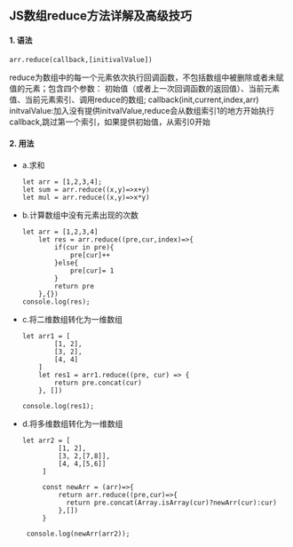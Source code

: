 ## JS数组reduce方法详解及高级技巧
  #### 1. 语法  

  ```
  arr.reduce(callback,[initivalValue])
  ``` 
  reduce为数组中的每一个元素依次执行回调函数，不包括数组中被删除或者未赋值的元素；包含四个参数：
  初始值（或者上一次回调函数的返回值）、当前元素值、当前元素索引、调用reduce的数组; callback(init,current,index,arr)
  initvalValue:加入没有提供initvalValue,reduce会从数组索引1的地方开始执行callback,跳过第一个索引，如果提供初始值，从索引0开始

  #### 2. 用法
  * a.求和
    ```
    let arr = [1,2,3,4];
    let sum = arr.reduce((x,y)=>x+y)
    let mul = arr.reduce((x,y)=>x*y)

    ```

  * b.计算数组中没有元素出现的次数
    ```
    let arr = [1,2,3,4]
        let res = arr.reduce((pre,cur,index)=>{
            if(cur in pre){
                pre[cur]++
            }else{
                pre[cur]= 1
            }
            return pre
        },{})
    console.log(res);
    ```
* c.将二维数组转化为一维数组
    ```
    let arr1 = [
            [1, 2],
            [3, 2],
            [4, 4]
        ]
        let res1 = arr1.reduce((pre, cur) => {
            return pre.concat(cur)
        }, [])

    console.log(res1);
    ```
*  d.将多维数组转化为一维数组
   ```
   let arr2 = [
            [1, 2],
            [3, 2,[7,8]],
            [4, 4,[5,6]]
        ]

        const newArr = (arr)=>{
            return arr.reduce((pre,cur)=>{
              return pre.concat(Array.isArray(cur)?newArr(cur):cur)
            },[])
        }

    console.log(newArr(arr2));
    ```



